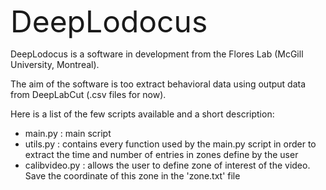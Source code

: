  <font size="30"> DeepLodocus </font>
 
DeepLodocus is a software in development from the Flores Lab (McGill University, Montreal).

The aim of the software is too extract behavioral data using output data from DeepLabCut (.csv files for now). 

Here is a list of the few scripts available and a short description:
- main.py : main script 
- utils.py : contains every function used by the main.py script in order to extract the time and number of entries in zones define by the user
- calibvideo.py : allows the user to define zone of interest of the video. Save the coordinate of this zone in the 'zone.txt' file
